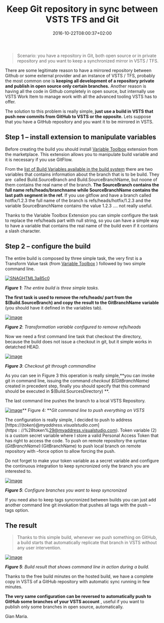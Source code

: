 ﻿---
title: "Keep Git repository in sync between VSTS  TFS and Git"
description: ""
date: 2016-10-22T08:00:37+02:00
draft: false
tags: [Git,VSTS]
categories: [Team Foundation Server]
---
> Scenario: you have a repository in Git, both open source or in private repository and you want to keep a synchronized mirror in VSTS / TFS.

There are some legitimate reason to have a mirrored repository between Github or some external provider and an instance of VSTS / TFS, probably the most common one is **keeping all development of a repository private and publish in open source only certain branches.** Another reason is having all the code in Github completely in open source, but internally use VSTS Work Item to manage work with all the advanced tooling VSTS has to offer.

The solution to this problem is really simple,  **just use a build in VSTS that push new commits from GitHub to VSTS or the opposite.** Lets suppose that you have a GitHub repository and you want it to be mirrored in VSTS.

#### 

## Step 1 – install extension to manipulate variables

Before creating the build you should install [Variable Toolbox](https://marketplace.visualstudio.com/items?itemName=jessehouwing.jessehouwing-vsts-variable-tasks) extension from the marketplace. This extension allows you to manipulate build variable and it is necessary if you use GitFlow.

From the [list of Build Variables available in the build system](https://www.visualstudio.com/ru-RU/docs/build/define/variables#predefined-variables) there are two variables that contains information about the branch that is to be build. They are  called Build.SourceBranch and Build.SourceBranchName, but noone of them contains the real name of the branch.  **The SourceBranch contains the full name refs/heads/branchname while SourceBranchName contains the last path segment in the ref.** If you use gitflow and have a branch called hotfix/1.2.3 the full name of the branch is refs/heads/hotfix/1.2.3 and the variable SourceBranchName contains the value 1.2.3 …. not really useful.

Thanks to the Variable Toolbox Extension you can simple configure the task to replace the refs/heads part with null string, so you can have a simple way to have a variable that contains the real name of the build even if it contains a slash character.

## Step 2 – configure the build

The entire build is composed by three simple task, the very first is a Transform Value task (from [Variable Toolbox](https://marketplace.visualstudio.com/items?itemName=jessehouwing.jessehouwing-vsts-variable-tasks) ) followed by two simple command line.

[![SNAGHTML3a85c0](https://www.codewrecks.com/blog/wp-content/uploads/2016/10/SNAGHTML3a85c0_thumb.png "SNAGHTML3a85c0")](https://www.codewrecks.com/blog/wp-content/uploads/2016/10/SNAGHTML3a85c0.png)

 ***Figure 1***: *The entire build is three simple tasks.*

 **The first task is used to remove the refs/heads/ part from the $(Build.SourceBranch) and copy the result to the GitBranchName variable** (you should have it defined in the variables tab).

[![image](https://www.codewrecks.com/blog/wp-content/uploads/2016/10/image_thumb-13.png "image")](https://www.codewrecks.com/blog/wp-content/uploads/2016/10/image-13.png)

 ***Figure 2***: *Transformation variable configured to remove refs/heads*

Now we need a first command line task that checkout the directory, because the build does not issue a checkout in git, but it simple works in detatched HEAD.

[![image](https://www.codewrecks.com/blog/wp-content/uploads/2016/10/image_thumb-14.png "image")](https://www.codewrecks.com/blog/wp-content/uploads/2016/10/image-14.png)

 ***Figure 3***: *Checkout git through commandline*

As you can see in Figure 3 this operation is really simple,**you can invoke git in command line, issuing the command *checkout $(GitBranchName)* created in precedent step, finally you should specify that this command should be executed in $(Build.SourcesDirectory) **.

The last command line pushes the branch to a local VSTS Repository.

[![image](https://www.codewrecks.com/blog/wp-content/uploads/2016/10/image_thumb-15.png "image")](https://www.codewrecks.com/blog/wp-content/uploads/2016/10/image-15.png)** Figure 4: ***Git command line to push everything on VSTS*

The configuration is really simple, I decided to push to address [https://$(token)@myaddress.visualstudio.com](https://$%28token%29@myaddress.visualstudio.com). Token variable (2) is a custom secret variable where I store a valid Personal Access Token that has right to access the code. To push on remote repository the syntax $(GitBranchName):$(GitBranchName) to push local branch on remote repository with –force option to allow forcing the push.

Do not forget to make your token variable as a secret variable and configure the continuous integration to keep syncronized only the branch you are interested to.

[![image](https://www.codewrecks.com/blog/wp-content/uploads/2016/10/image_thumb-16.png "image")](https://www.codewrecks.com/blog/wp-content/uploads/2016/10/image-16.png)

 ***Figure 5***: *Configure branches you want to keep syncronized*

If you need also to keep tags syncronized between builds you can just add another command line git invokation that pushes all tags with the push –tags option.

## The result

> Thanks to this simple build, whenever we push something on GitHub, a build starts that automatically replicate that branch in VSTS without any user intervention.

[![image](https://www.codewrecks.com/blog/wp-content/uploads/2016/10/image_thumb-17.png "image")](https://www.codewrecks.com/blog/wp-content/uploads/2016/10/image-17.png)

 ***Figure 5***: *Build result that shows command line in action during a build.*

Thanks to the free build minutes on the hosted build, we have a complete copy in VSTS of a GitHub repository with automatic sync running in few minutes.

 **The very same configuration can be reversed to automatically push to GitHub some branches of your VSTS account** , useful if you want to publish only some branches in open source, automatically.

Gian Maria.

